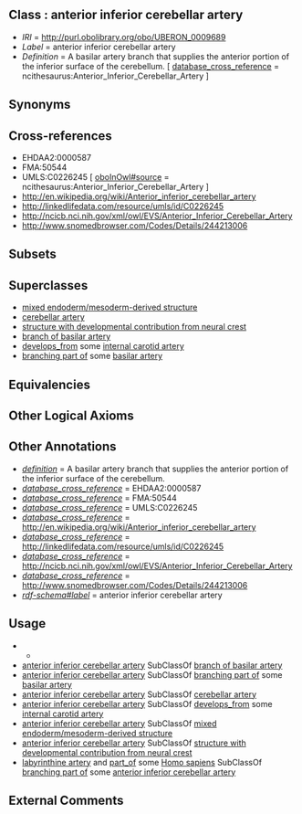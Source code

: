 
## Class : anterior inferior cerebellar artery

 * *IRI* = http://purl.obolibrary.org/obo/UBERON_0009689
 * *Label* = anterior inferior cerebellar artery
 * *Definition* = A basilar artery branch that supplies the anterior portion of the inferior surface of the cerebellum. [ [database_cross_reference](../../ef/oboInOwl#hasDbXref.md) = ncithesaurus:Anterior_Inferior_Cerebellar_Artery ]

## Synonyms


## Cross-references

 * EHDAA2:0000587
 * FMA:50544
 * UMLS:C0226245 [ [oboInOwl#source](../../ce/oboInOwl#source.md) = ncithesaurus:Anterior_Inferior_Cerebellar_Artery ]
 * http://en.wikipedia.org/wiki/Anterior_inferior_cerebellar_artery
 * http://linkedlifedata.com/resource/umls/id/C0226245
 * http://ncicb.nci.nih.gov/xml/owl/EVS/Anterior_Inferior_Cerebellar_Artery
 * http://www.snomedbrowser.com/Codes/Details/244213006

## Subsets


## Superclasses

 * [mixed endoderm/mesoderm-derived structure](../../UBERON/77/UBERON_0000077.md)
 * [cerebellar artery](../../UBERON/72/UBERON_0003472.md)
 * [structure with developmental contribution from neural crest](../../UBERON/14/UBERON_0010314.md)
 * [branch of basilar artery](../../UBERON/89/UBERON_0035489.md)
 * [develops_from](../../RO/02/RO_0002202.md) some [internal carotid artery](../../UBERON/32/UBERON_0001532.md)
 * [branching part of](../../RO/80/RO_0002380.md) some [basilar artery](../../UBERON/33/UBERON_0001633.md)

## Equivalencies


## Other Logical Axioms


## Other Annotations

 * *[definition](../../IAO/15/IAO_0000115.md)* = A basilar artery branch that supplies the anterior portion of the inferior surface of the cerebellum.
 * *[database_cross_reference](../../ef/oboInOwl#hasDbXref.md)* = EHDAA2:0000587
 * *[database_cross_reference](../../ef/oboInOwl#hasDbXref.md)* = FMA:50544
 * *[database_cross_reference](../../ef/oboInOwl#hasDbXref.md)* = UMLS:C0226245
 * *[database_cross_reference](../../ef/oboInOwl#hasDbXref.md)* = http://en.wikipedia.org/wiki/Anterior_inferior_cerebellar_artery
 * *[database_cross_reference](../../ef/oboInOwl#hasDbXref.md)* = http://linkedlifedata.com/resource/umls/id/C0226245
 * *[database_cross_reference](../../ef/oboInOwl#hasDbXref.md)* = http://ncicb.nci.nih.gov/xml/owl/EVS/Anterior_Inferior_Cerebellar_Artery
 * *[database_cross_reference](../../ef/oboInOwl#hasDbXref.md)* = http://www.snomedbrowser.com/Codes/Details/244213006
 * *[rdf-schema#label](../../el/rdf-schema#label.md)* = anterior inferior cerebellar artery

## Usage

 * -
 * [anterior inferior cerebellar artery](../../UBERON/89/UBERON_0009689.md) SubClassOf [branch of basilar artery](../../UBERON/89/UBERON_0035489.md)
 * [anterior inferior cerebellar artery](../../UBERON/89/UBERON_0009689.md) SubClassOf [branching part of](../../RO/80/RO_0002380.md) some [basilar artery](../../UBERON/33/UBERON_0001633.md)
 * [anterior inferior cerebellar artery](../../UBERON/89/UBERON_0009689.md) SubClassOf [cerebellar artery](../../UBERON/72/UBERON_0003472.md)
 * [anterior inferior cerebellar artery](../../UBERON/89/UBERON_0009689.md) SubClassOf [develops_from](../../RO/02/RO_0002202.md) some [internal carotid artery](../../UBERON/32/UBERON_0001532.md)
 * [anterior inferior cerebellar artery](../../UBERON/89/UBERON_0009689.md) SubClassOf [mixed endoderm/mesoderm-derived structure](../../UBERON/77/UBERON_0000077.md)
 * [anterior inferior cerebellar artery](../../UBERON/89/UBERON_0009689.md) SubClassOf [structure with developmental contribution from neural crest](../../UBERON/14/UBERON_0010314.md)
 * [labyrinthine artery](../../UBERON/31/UBERON_0018231.md) and [part_of](../../BFO/50/BFO_0000050.md) some [Homo sapiens](../../NCBITaxon/06/NCBITaxon_9606.md) SubClassOf [branching part of](../../RO/80/RO_0002380.md) some [anterior inferior cerebellar artery](../../UBERON/89/UBERON_0009689.md)

## External Comments

